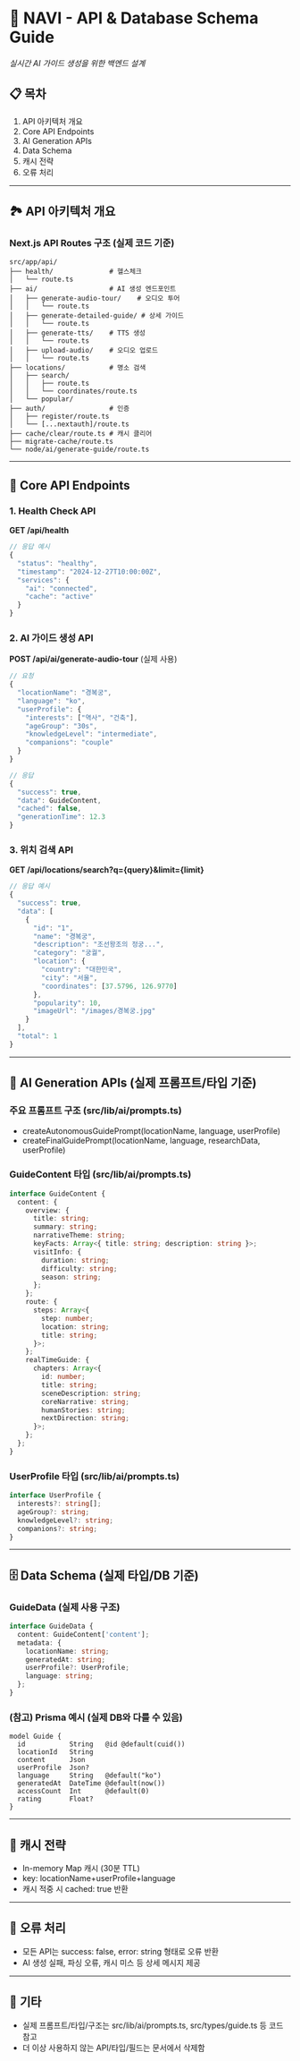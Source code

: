 # 🦋 NAVI - API & Database Schema Guide
*실시간 AI 가이드 생성을 위한 백엔드 설계*

## 📋 목차
1. API 아키텍처 개요
2. Core API Endpoints
3. AI Generation APIs
4. Data Schema
5. 캐시 전략
6. 오류 처리

---

## 🏞️ API 아키텍처 개요

### Next.js API Routes 구조 (실제 코드 기준)
```
src/app/api/
├── health/              # 헬스체크
│   └── route.ts         
├── ai/                  # AI 생성 엔드포인트
│   ├── generate-audio-tour/    # 오디오 투어
│   │   └── route.ts
│   ├── generate-detailed-guide/ # 상세 가이드
│   │   └── route.ts
│   ├── generate-tts/    # TTS 생성
│   │   └── route.ts
│   ├── upload-audio/    # 오디오 업로드
│   │   └── route.ts
├── locations/           # 명소 검색
│   ├── search/
│   │   ├── route.ts
│   │   └── coordinates/route.ts
│   └── popular/
├── auth/                # 인증
│   ├── register/route.ts
│   └── [...nextauth]/route.ts
├── cache/clear/route.ts # 캐시 클리어
├── migrate-cache/route.ts
└── node/ai/generate-guide/route.ts
```

---

## 🚀 Core API Endpoints

### 1. Health Check API
**GET /api/health**
```typescript
// 응답 예시
{
  "status": "healthy",
  "timestamp": "2024-12-27T10:00:00Z",
  "services": {
    "ai": "connected",
    "cache": "active"
  }
}
```

### 2. AI 가이드 생성 API
**POST /api/ai/generate-audio-tour** (실제 사용)
```typescript
// 요청
{
  "locationName": "경복궁",
  "language": "ko",
  "userProfile": {
    "interests": ["역사", "건축"],
    "ageGroup": "30s",
    "knowledgeLevel": "intermediate",
    "companions": "couple"
  }
}

// 응답
{
  "success": true,
  "data": GuideContent,
  "cached": false,
  "generationTime": 12.3
}
```

### 3. 위치 검색 API
**GET /api/locations/search?q={query}&limit={limit}**
```typescript
// 응답 예시
{
  "success": true,
  "data": [
    {
      "id": "1",
      "name": "경복궁",
      "description": "조선왕조의 정궁...",
      "category": "궁궐",
      "location": {
        "country": "대한민국",
        "city": "서울",
        "coordinates": [37.5796, 126.9770]
      },
      "popularity": 10,
      "imageUrl": "/images/경복궁.jpg"
    }
  ],
  "total": 1
}
```

---

## 🤖 AI Generation APIs (실제 프롬프트/타입 기준)

### 주요 프롬프트 구조 (src/lib/ai/prompts.ts)
- createAutonomousGuidePrompt(locationName, language, userProfile)
- createFinalGuidePrompt(locationName, language, researchData, userProfile)

### GuideContent 타입 (src/lib/ai/prompts.ts)
```typescript
interface GuideContent {
  content: {
    overview: {
      title: string;
      summary: string;
      narrativeTheme: string;
      keyFacts: Array<{ title: string; description: string }>;
      visitInfo: {
        duration: string;
        difficulty: string;
        season: string;
      };
    };
    route: {
      steps: Array<{
        step: number;
        location: string;
        title: string;
      }>;
    };
    realTimeGuide: {
      chapters: Array<{
        id: number;
        title: string;
        sceneDescription: string;
        coreNarrative: string;
        humanStories: string;
        nextDirection: string;
      }>;
    };
  };
}
```

### UserProfile 타입 (src/lib/ai/prompts.ts)
```typescript
interface UserProfile {
  interests?: string[];
  ageGroup?: string;
  knowledgeLevel?: string;
  companions?: string;
}
```

---

## 🗄️ Data Schema (실제 타입/DB 기준)

### GuideData (실제 사용 구조)
```typescript
interface GuideData {
  content: GuideContent['content'];
  metadata: {
    locationName: string;
    generatedAt: string;
    userProfile?: UserProfile;
    language: string;
  };
}
```

### (참고) Prisma 예시 (실제 DB와 다를 수 있음)
```prisma
model Guide {
  id           String   @id @default(cuid())
  locationId   String
  content      Json
  userProfile  Json?
  language     String   @default("ko")
  generatedAt  DateTime @default(now())
  accessCount  Int      @default(0)
  rating       Float?
}
```

---

## 🧠 캐시 전략
- In-memory Map 캐시 (30분 TTL)
- key: locationName+userProfile+language
- 캐시 적중 시 cached: true 반환

---

## 🚨 오류 처리
- 모든 API는 success: false, error: string 형태로 오류 반환
- AI 생성 실패, 파싱 오류, 캐시 미스 등 상세 메시지 제공

---

## 📝 기타
- 실제 프롬프트/타입/구조는 src/lib/ai/prompts.ts, src/types/guide.ts 등 코드 참고
- 더 이상 사용하지 않는 API/타입/필드는 문서에서 삭제함